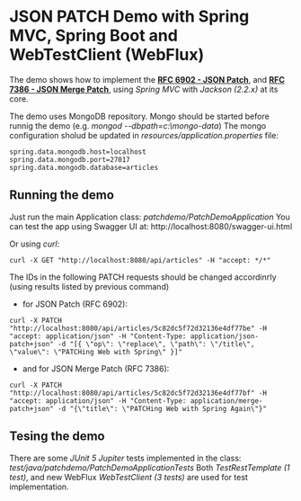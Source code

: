 # JSON PATCH Demo with Spring MVC, Spring Boot and WebTestClient (WebFlux)

The demo shows how to implement the [**RFC 6902 - JSON Patch**](http://tools.ietf.org/html/rfc6902), and [**RFC 7386 - JSON Merge Patch**](http://tools.ietf.org/html/rfc7386), using *Spring MVC* with *Jackson (2.2.x)* at its core.

The demo uses MongoDB repository. Mongo should be started before runnig the demo (e.g. *mongod --dbpath=c:\mongo-data*)
The mongo configuration sholud be updated in *resources/application.properties* file:
```
spring.data.mongodb.host=localhost
spring.data.mongodb.port=27017
spring.data.mongodb.database=articles
```

## Running the demo
Just run the main Application class: *patchdemo/PatchDemoApplication*
You can test the app using Swagger UI at: http://localhost:8080/swagger-ui.html

Or using *curl*:
```
curl -X GET "http://localhost:8080/api/articles" -H "accept: */*"
```

The IDs in the following PATCH requests should be changed accordinгly (using results listed by previous command)
- for JSON Patch (RFC 6902):

```
curl -X PATCH "http://localhost:8080/api/articles/5c82dc5f72d32136e4df77be" -H "accept: application/json" -H "Content-Type: application/json-patch+json" -d "[{ \"op\": \"replace\", \"path\": \"/title\", \"value\": \"PATCHing Web with Spring\" }]"
```

- and for JSON Merge Patch (RFC 7386):

```
curl -X PATCH "http://localhost:8080/api/articles/5c82dc5f72d32136e4df77bf" -H "accept: application/json" -H "Content-Type: application/merge-patch+json" -d "{\"title\": \"PATCHing Web with Spring Again\"}"
```

## Tesing the demo
There are some *JUnit 5 Jupiter* tests implemented in the class: *test/java/patchdemo/PatchDemoApplicationTests*
Both *TestRestTemplate (1 test)*, and new WebFlux *WebTestClient (3 tests)* are used for test implementation.

